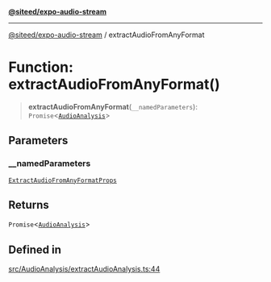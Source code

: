 [**@siteed/expo-audio-stream**](../README.md)

***

[@siteed/expo-audio-stream](../README.md) / extractAudioFromAnyFormat

# Function: extractAudioFromAnyFormat()

> **extractAudioFromAnyFormat**(`__namedParameters`): `Promise`\<[`AudioAnalysis`](../interfaces/AudioAnalysis.md)\>

## Parameters

### \_\_namedParameters

[`ExtractAudioFromAnyFormatProps`](../interfaces/ExtractAudioFromAnyFormatProps.md)

## Returns

`Promise`\<[`AudioAnalysis`](../interfaces/AudioAnalysis.md)\>

## Defined in

[src/AudioAnalysis/extractAudioAnalysis.ts:44](https://github.com/deeeed/expo-audio-stream/blob/f7588a63aac89ce144d460194b73ce4440e19520/packages/expo-audio-stream/src/AudioAnalysis/extractAudioAnalysis.ts#L44)
